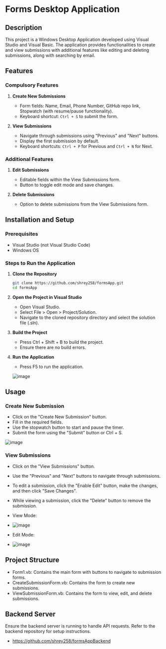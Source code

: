 # Forms Desktop Application

## Description

This project is a Windows Desktop Application developed using Visual Studio and Visual Basic. The application provides functionalities to create and view submissions with additional features like editing and deleting submissions, along with searching by email.

## Features

### Compulsory Features
1. **Create New Submissions**
   - Form fields: Name, Email, Phone Number, GitHub repo link, Stopwatch (with resume/pause functionality).
   - Keyboard shortcut: `Ctrl + S` to submit the form.

2. **View Submissions**
   - Navigate through submissions using "Previous" and "Next" buttons.
   - Display the first submission by default.
   - Keyboard shortcuts: `Ctrl + P` for Previous and `Ctrl + N` for Next.

### Additional Features
1. **Edit Submissions**
   - Editable fields within the View Submissions form.
   - Button to toggle edit mode and save changes.

2. **Delete Submissions**
   - Option to delete submissions from the View Submissions form.

## Installation and Setup

### Prerequisites

- Visual Studio (not Visual Studio Code)
- Windows OS

### Steps to Run the Application

1. **Clone the Repository**
   ```sh
   git clone https://github.com/shrey258/formsApp.git
   cd formsApp

2. **Open the Project in Visual Studio**
    - Open Visual Studio.
    - Select File > Open > Project/Solution.
    - Navigate to the cloned repository directory and select the solution file (.sln).

3. **Build the Project**
    - Press Ctrl + Shift + B to build the project.
    - Ensure there are no build errors.

4. **Run the Application**
    - Press F5 to run the application.

    ![image](https://github.com/shrey258/formsApp/assets/91644557/3b857d9a-bbec-40f8-95e4-98952c885b92)

## Usage

### Create New Submission
  - Click on the "Create New Submission" button.
  - Fill in the required fields.
  - Use the stopwatch button to start and pause the timer.
  - Submit the form using the "Submit" button or Ctrl + S.
    
  ![image](https://github.com/shrey258/formsApp/assets/91644557/e2b1e2cc-2ce8-41c5-95fe-ede2e1bdb936)

### View Submissions
  - Click on the "View Submissions" button.
  - Use the "Previous" and "Next" buttons to navigate through submissions.
  - To edit a submission, click the "Enable Edit" button, make the changes, and then click "Save Changes".
  - While viewing a submission, click the "Delete" button to remove the submission.

  - View Mode:
  - ![image](https://github.com/shrey258/formsApp/assets/91644557/524c3435-8ba2-4752-8092-b6c9287f42b2)

  - Edit Mode:
  - ![image](https://github.com/shrey258/formsApp/assets/91644557/6e3601fc-2765-40ae-9c0d-d73b3f3c98b3)

## Project Structure
  - Form1.vb: Contains the main form with buttons to navigate to submission forms.
  - CreateSubmissionForm.vb: Contains the form to create new submissions.
  - ViewSubmissionForm.vb: Contains the form to view, edit, and delete submissions.

## Backend Server
  Ensure the backend server is running to handle API requests. Refer to the backend repository for setup instructions.
  - https://github.com/shrey258/formsAppBackend






